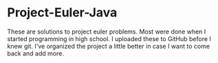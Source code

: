 # Project-Euler-Java
These are solutions to project euler problems. Most were done when I started programming in high school. I uploaded 
these to GitHub before I knew git. I've organized the project a little better in case I want to come back and add more.
